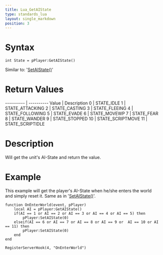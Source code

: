 ```yaml
---
title: Lua_GetAIState
type: standards_lua
layout: single_markdown
position: 3
---
```


# Syntax

```
int State = pPlayer:GetAIState()
```

Similar to: '[SetAIState()](/Wiki/docs/standards_sctipts/methods_lua/Unit_Methods/Lua_SetAIState)'


# Return Values

---------- | ---------- 
Value      | Description
0          | STATE_IDLE
1          | STATE_ATTACKING
2          | STATE_CASTING
3          | STATE_FLEEING
4          | STATE_FOLLOWING
5          | STATE_EVADE
6          | STATE_MOVEWP
7          | STATE_FEAR
8          | STATE_WANDER
9          | STATE_STOPPED
10         | STATE_SCRIPTMOVE
11         | STATE_SCRIPTIDLE

# Description

Will get the unit's AI-State and return the value.

# Example

This example will get the player's AI-State when he/she enters the world and simply reset it. 
Same as in '[SetAIState()](/Wiki/docs/standards_sctipts/methods_lua/Unit_Methods/Lua_SetAIState)'.

```
function OnEnterWorld(event, pPlayer)
	local AI = pPlayer:GetAIState()
	if(AI == 1 or AI == 2 or AI == 3 or AI == 4 or AI == 5) then
		pPlayer:SetAIState(0)
	elseif(AI == 6 or AI == 7 or AI == 8 or AI == 9 or  AI == 10 or AI == 11) then
		pPlayer:SetAIState(0)
	end
end
 
RegisterServerHook(4, "OnEnterWorld")
```